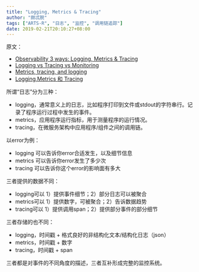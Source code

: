```yaml
---
title: "Logging, Metrics & Tracing"
author: "颇忒脱"
tags: ["ARTS-R", "日志", "监控", "调用链追踪"]
date: 2019-02-21T20:10:27+08:00
---
```


<!--more-->

原文：

* [Observability 3 ways: Logging, Metrics & Tracing][a-1]
* [Logging vs Tracing vs Monitoring][a-2]
* [Metrics, tracing, and logging][a-3]
* [Logging,Metrics 和 Tracing][a-4]

所谓“日志”分为三种：

* logging，通常意义上的日志，比如程序打印到文件或stdout的字符串行。记录了程序运行过程中发生的事件。
* metrics，应用程序运行指标，用于测量程序的运行情况。
* tracing，在微服务架构中应用程序/组件之间的调用链。

以error为例：

* logging 可以告诉你error合适发生，以及细节信息
* metrics 可以告诉你error发生了多少次
* tracing 可以告诉你这个error的影响面有多大

三者提供的数据不同：

* logging可以 1）提供事件细节；2）部分日志可以被聚合
* metrics可以 1）提供数字，可被聚合；2）告诉数据趋势
* tracing可以 1）提供调用span；2）提供部分事件的部分细节

三者存储的也不同：

* logging，时间戳 + 格式良好的非结构化文本/结构化日志（json）
* metrics，时间戳 + 数字
* tracing，时间戳 + span 

三者都是对事件的不同角度的描述，三者互补形成完整的监控系统。

[a-1]: https://www.dotconferences.com/2017/04/adrian-cole-observability-3-ways-logging-metrics-tracing
[a-2]: https://winderresearch.com/logging-vs-tracing-vs-monitoring/
[a-3]: https://peter.bourgon.org/blog/2017/02/21/metrics-tracing-and-logging.html
[a-4]: https://zhuanlan.zhihu.com/p/28075841